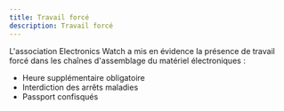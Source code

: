 ```yaml
---
title: Travail forcé
description: Travail forcé
---
```


L'association Electronics Watch a mis en évidence la présence de travail forcé dans les chaînes d'assemblage du matériel électroniques :
* Heure supplémentaire obligatoire
* Interdiction des arrêts maladies
* Passport confisqués

